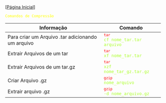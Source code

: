 [[Página Inicial](../term_unix/home.md)]

<code style="color : yellow">Comandos de Compressão</code>

Informação|Comando
|---|---|
Para criar um Arquivo .tar adicionando um arquivo|<code style="color : greenyellow"><code style="color : red">tar</code> cf nome_tar.tar arquivo</code>
Extrair Arquivos de um tar|<code style="color : greenyellow"><code style="color : red">tar</code> xf nome_tar.tar</code>
Extrair Arquivos de um tar.gz|<code style="color : greenyellow"><code style="color : red">tar</code> xzf nome_tar_gz.tar.gz</code>
Criar Arquivo .gz|<code style="color : greenyellow"><code style="color : red">gzip</code> nome_arquivo</code>
Extrair arquivo .gz|<code style="color : greenyellow"><code style="color : red">gzip</code> -d nome_arquivo.gz</code>